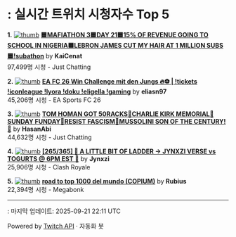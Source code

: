 # : 실시간 트위치 시청자수 Top 5

**1.** [![thumb](https://static-cdn.jtvnw.net/previews-ttv/live_user_kaicenat-320x180.jpg)](https://twitch.tv/KaiCenat)
**[🟦MAFIATHON 3🟦DAY 21🟦15% OF REVENUE GOING TO SCHOOL IN NIGERIA🟦LEBRON JAMES CUT MY HAIR AT 1 MILLION SUBS🟦!subathon](https://twitch.tv/KaiCenat)** by **KaiCenat**<br>97,499명 시청  - Just Chatting

**2.** [![thumb](https://static-cdn.jtvnw.net/previews-ttv/live_user_eliasn97-320x180.jpg)](https://twitch.tv/eliasn97)
**[EA FC 26 Win Challenge mit den Jungs 🔥⚽️ | !tickets !iconleague !lyora !doku !eligella !gaming](https://twitch.tv/eliasn97)** by **eliasn97**<br>45,206명 시청  - EA Sports FC 26

**3.** [![thumb](https://static-cdn.jtvnw.net/previews-ttv/live_user_hasanabi-320x180.jpg)](https://twitch.tv/HasanAbi)
**[TOM HOMAN GOT 50RACKS🚨CHARLIE KIRK MEMORIAL🚨SUNDAY FUNDAY🚨RESIST FASCISM🚨MUSSOLINI SON OF THE CENTURY!🚨](https://twitch.tv/HasanAbi)** by **HasanAbi**<br>44,632명 시청  - Just Chatting

**4.** [![thumb](https://static-cdn.jtvnw.net/previews-ttv/live_user_jynxzi-320x180.jpg)](https://twitch.tv/Jynxzi)
**[[265/365] 🔴 A LITTLE BIT OF LADDER -> JYNXZI VERSE vs TOGURTS @ 6PM EST 🔴](https://twitch.tv/Jynxzi)** by **Jynxzi**<br>25,906명 시청  - Clash Royale

**5.** [![thumb](https://static-cdn.jtvnw.net/previews-ttv/live_user_rubius-320x180.jpg)](https://twitch.tv/Rubius)
**[road to top 1000 del mundo (COPIUM)](https://twitch.tv/Rubius)** by **Rubius**<br>22,394명 시청  - Megabonk


---
: 마지막 업데이트: 2025-09-21 22:11 UTC

Powered by [Twitch API](https://dev.twitch.tv/docs/api/reference) · 자동화 봇